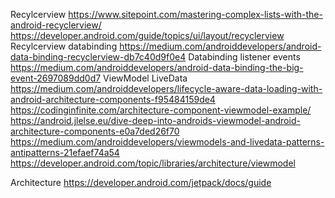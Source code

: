 Recylcerview 
    https://www.sitepoint.com/mastering-complex-lists-with-the-android-recyclerview/
    https://developer.android.com/guide/topics/ui/layout/recyclerview
Recylcerview databinding
    https://medium.com/androiddevelopers/android-data-binding-recyclerview-db7c40d9f0e4
Databinding listener events
    https://medium.com/androiddevelopers/android-data-binding-the-big-event-2697089dd0d7 
ViewModel LiveData
    https://medium.com/androiddevelopers/lifecycle-aware-data-loading-with-android-architecture-components-f95484159de4
    https://codinginfinite.com/architecture-component-viewmodel-example/
    https://android.jlelse.eu/dive-deep-into-androids-viewmodel-android-architecture-components-e0a7ded26f70
    https://medium.com/androiddevelopers/viewmodels-and-livedata-patterns-antipatterns-21efaef74a54
    https://developer.android.com/topic/libraries/architecture/viewmodel

Architecture
    https://developer.android.com/jetpack/docs/guide

